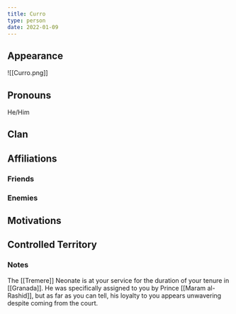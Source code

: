```yaml
---
title: Curro
type: person
date: 2022-01-09
---
```


## Appearance
![[Curro.png]]
## Pronouns
He/Him
## Clan

## Affiliations

### Friends

### Enemies

## Motivations

## Controlled Territory

### Notes
The [[Tremere]] Neonate is at your service for the duration of your tenure in [[Granada]]. He was specifically assigned to you by Prince [[Maram al-Rashid]], but as far as you can tell, his loyalty to you appears unwavering despite coming from the court.